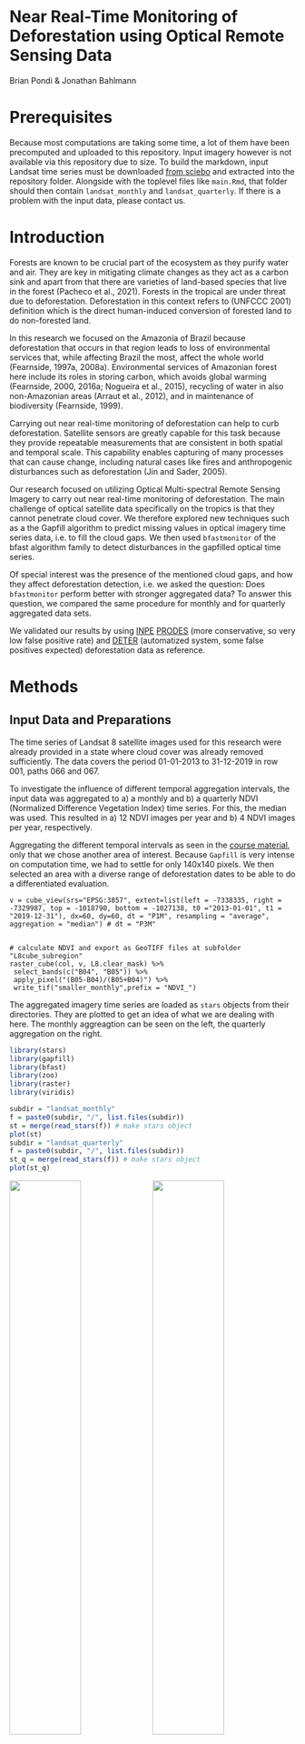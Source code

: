 Near Real-Time Monitoring of Deforestation using Optical Remote Sensing Data
=============
Brian Pondi & Jonathan Bahlmann

Prerequisites
=============

Because most computations are taking some time, a lot of them have been
precomputed and uploaded to this repository. Input imagery however is
not available via this repository due to size. To build the markdown,
input Landsat time series must be downloaded [from
sciebo](https://uni-muenster.sciebo.de/s/d9BKPd1sVtFqvW4) and extracted
into the repository folder. Alongside with the toplevel files like
`main.Rmd`, that folder should then contain `landsat_monthly` and
`landsat_quarterly`. If there is a problem with the input data, please
contact us.

Introduction
============

Forests are known to be crucial part of the ecosystem as they purify
water and air. They are key in mitigating climate changes as they act as
a carbon sink and apart from that there are varieties of land-based
species that live in the forest (Pacheco et al., 2021). Forests in the
tropical are under threat due to deforestation. Deforestation in this
context refers to (UNFCCC 2001) definition which is the direct
human-induced conversion of forested land to do non-forested land.

In this research we focused on the Amazonia of Brazil because
deforestation that occurs in that region leads to loss of environmental
services that, while affecting Brazil the most, affect the whole world
(Fearnside, 1997a, 2008a). Environmental services of Amazonian forest
here include its roles in storing carbon, which avoids global warming
(Fearnside, 2000, 2016a; Nogueira et al., 2015), recycling of water in
also non-Amazonian areas (Arraut et al., 2012), and in maintenance of
biodiversity (Fearnside, 1999).

Carrying out near real-time monitoring of deforestation can help to curb
deforestation. Satellite sensors are greatly capable for this task
because they provide repeatable measurements that are consistent in both
spatial and temporal scale. This capability enables capturing of many
processes that can cause change, including natural cases like fires and
anthropogenic disturbances such as deforestation (Jin and Sader, 2005).

Our research focused on utilizing Optical Multi-spectral Remote Sensing
Imagery to carry out near real-time monitoring of deforestation. The
main challenge of optical satellite data specifically on the tropics is
that they cannot penetrate cloud cover. We therefore explored new
techniques such as a the Gapfill algorithm to predict missing values in
optical imagery time series data, i.e. to fill the cloud gaps. We then
used `bfastmonitor` of the bfast algorithm family to detect disturbances
in the gapfilled optical time series.

Of special interest was the presence of the mentioned cloud gaps, and
how they affect deforestation detection, i.e. we asked the question:
Does `bfastmonitor` perform better with stronger aggregated data? To
answer this question, we compared the same procedure for monthly and for
quarterly aggregated data sets.

We validated our results by using
[INPE](http://terrabrasilis.dpi.inpe.br/en/home-page/)
[PRODES](http://terrabrasilis.dpi.inpe.br/download/dataset/legal-amz-prodes/vector/yearly_deforestation.zip)
(more conservative, so very low false positive rate) and
[DETER](http://terrabrasilis.dpi.inpe.br/file-delivery/download/deter-amz/shape)
(automatized system, some false positives expected) deforestation data
as reference.

Methods
=======

Input Data and Preparations
---------------------------

The time series of Landsat 8 satellite images used for this research
were already provided in a state where cloud cover was already removed
sufficiently. The data covers the period 01-01-2013 to 31-12-2019 in row
001, paths 066 and 067.

To investigate the influence of different temporal aggregation
intervals, the input data was aggregated to a) a monthly and b) a
quarterly NDVI (Normalized Difference Vegetation Index) time series. For
this, the median was used. This resulted in a) 12 NDVI images per year
and b) 4 NDVI images per year, respectively.

Aggregating the different temporal intervals as seen in the [course
material](https://github.com/edzer/astd/blob/master/st.Rmd), only that
we chose another area of interest. Because `Gapfill` is very intense on
computation time, we had to settle for only 140x140 pixels. We then
selected an area with a diverse range of deforestation dates to be able
to do a differentiated evaluation.

    v = cube_view(srs="EPSG:3857", extent=list(left = -7338335, right = -7329987, top = -1018790, bottom = -1027138, t0 ="2013-01-01", t1 = "2019-12-31"), dx=60, dy=60, dt = "P1M", resampling = "average", aggregation = "median") # dt = "P3M"


    # calculate NDVI and export as GeoTIFF files at subfolder "L8cube_subregion"
    raster_cube(col, v, L8.clear_mask) %>%
     select_bands(c("B04", "B05")) %>%
     apply_pixel("(B05-B04)/(B05+B04)") %>%
     write_tif("smaller_monthly",prefix = "NDVI_")

The aggregated imagery time series are loaded as `stars` objects from
their directories. They are plotted to get an idea of what we are
dealing with here. The monthly aggreagtion can be seen on the left, the
quarterly aggregation on the right.

``` r
library(stars)
library(gapfill)
library(bfast)
library(zoo)
library(raster)
library(viridis)
```

``` r
subdir = "landsat_monthly"
f = paste0(subdir, "/", list.files(subdir))
st = merge(read_stars(f)) # make stars object
plot(st)
subdir = "landsat_quarterly"
f = paste0(subdir, "/", list.files(subdir))
st_q = merge(read_stars(f)) # make stars object
plot(st_q)
```

<img src="main_files/figure-markdown_github/st-flag-1, load-data-1.png" width="50%" /><img src="main_files/figure-markdown_github/st-flag-1, load-data-2.png" width="50%" />

The reference PRODES and DETER data were then loaded and cropped.

``` r
# load PRODES data
prod <- read_sf("./yearly_deforestation/yearly_deforestation.shp")
prod_3857 <- st_make_valid(st_transform(prod, crs = st_crs(st)))
prod_crop <- st_crop(prod_3857, st) # clip
write_sf(prod_crop, "./yearly_deforestation/PRODES_cropped.shp", overwrite = TRUE)

deter <- read_sf("./yearly_deforestation/deter_public.shp")
deter_3857 <- st_make_valid(st_transform(deter, crs = st_crs(st)))
deter_crop <- st_crop(deter_3857, st)
write_sf(deter_crop, "./yearly_deforestation/DETER_cropped.shp", overwrite = TRUE)
```

An overview is given here, with the deforestation in our area of
interest colored by the year it occurred. There is no deforestation
prior to 2016, which promises a stable history period for applying
`bfastmonitor`. We also observe that in the less conservative DETER
data, more deforestation areas were detected.

``` r
prod <- read_sf("./deforestation_shapes/PRODES_cropped.shp")
dete <- read_sf("./deforestation_shapes/DETER_cropped.shp")

cols <- viridis::magma(4)
dete$VIEW_DATE <- as.numeric(format(as.Date(dete$VIEW_DATE, format="%d/%m/%Y"),"%Y")) # year as date
dete <- dete[dete$VIEW_DATE < 2020,] # defo. after 2019 is not of interest here

plot(prod["YEAR"], pal = cols[2:4], main = "PRODES Deforestation Data Colored by Year")
plot(dete["VIEW_DATE"], pal = cols, main = "DETER Deforestation Data Colored by Year")
```

<img src="main_files/figure-markdown_github/plot-AOI-1.png" width="50%" /><img src="main_files/figure-markdown_github/plot-AOI-2.png" width="50%" />

Gapfill
-------

Prediction of missing values in satellite data are carried out using the
`gapfill` package in R. The gapfill approach was designed to carry out
predictions on satellite data that were recorded at equally spaced
points of time. Based on Gerber et. al 2016, they applied the algorithm
to MODIS NDVI data with cloud cover scenarios of up to 50% missing data.

Gapfill was appealing to this research because it’s capable of handling
large amounts of spatio-temporal data, it’s user friendly and tailored
to specific features of satellite imagery. The predictions of the
missing values are based on a subset-predict procedure, i.e. each
missing value is predicted separately by (1) selecting subsets of the
data that are in a neighborhood around the missing point in space and
time and (2) predicting the missing value based on the subset (Gerber
et. al, 2016). If a selected subset doesn’t fullfil the requirements
(enough non-empty images and non-missing values), the neighbourhood is
simply increased. If a suitable subset is found, a linear quantile
regression is used to interpolate the missing value. The temporal
neighbourhood is also used to adjust for seasonality (Gerber et. al,
2016).

### Prepare for Gapfill

`Gapfill` documentation tells us that as input, a 4-dimensional numeric
array is needed, with dimensions x, y, seasonal index (doy) and year.
These arrays are extracted as numeric vector from the input `stars` data
and then put into an array of the requested dimensions. An x-y-axis flip
is needed such that the function `Image`, that can render the
multidimensional arrays, displays the aoi in the correct orientation,
saving time and effort to convert the arrays back to `stars` objects.

``` r
prep_gapfill <- function(st, doy, ts) {
 # st is stars object, doy is day of year vector, ts is number of timesteps per year
 
 # get pixels of whole dataset
 imgdata <- c(st[,,,][[1]])

 # make labels
 xlab <- seq(from = attr(st, "dimensions")[[1]]$offset, by = attr(st, "dimensions")[[1]]$delta, length.out = attr(st, "dimensions")[[1]]$to)
 ylab <- seq(from = attr(st, "dimensions")[[2]]$offset, by = attr(st, "dimensions")[[2]]$delta, length.out = attr(st, "dimensions")[[2]]$to)
 years <- seq(2013,2019,1)

 # make array, transpose
 h <- array(imgdata, dim = c(140, 140, ts, 7), dimnames = list(xlab, ylab, doy, years))
 # x, y is switched between stars and these arrays
 h <- aperm(h, c(2,1,3,4))
 return(h)
}

doy_12 <- c(1, 32, 60, 91, 121, 152, 182, 213, 244, 274, 305, 335)
doy_4 <- c(1, 91, 182, 274)

ma_monthly <- prep_gapfill(st, doy_12, 12)
ma_quarter <- prep_gapfill(st_q, doy_4, 4)
```

In this research we also explored to tailor gapfill by customizing the
`iMax` parameter. It gives the maximum number of iterations of the
subset-predict procedure until `NA` is returned as predicted value
(Gerber, 2016). As it is defaulting to `Inf`, `Gapfill` can take hours
upon hours of computation. This is why we settled on using `iMax = 5`. A
comparison of the (negligible) effect of different `iMax` values can be
found in Appendix A).

``` r
d <- Gapfill(ma_monthly, iMax = 5)
saveRDS(d, "./monthly_iMax5_140_gapfilled.rds")
e <- Gapfill(ma_quarter, iMax = 5)
saveRDS(e, "./quarterly_iMax5_140_gapfilled.rds")
```

### Gapfill Results

To save computation time, gapfilled data was precomputed. Here is an
overview of the resulting imagery using the function `Image()` of
package `gapfill` that lets us visualize satllite data that is contained
in arrays with no spatial reference stored. The x-axis shows day of year
while the y-axis shows the year.

``` r
gf_monthly <- readRDS("monthly_iMax5_140_gapfilled.rds")
Image(gf_monthly$fill, zlim = c(0.2, 1)) + ggtitle("Gapfilled Monthly Data")
gf_quarterly <- readRDS("quarterly_iMax5_140_gapfilled.rds")
Image(gf_quarterly$fill, zlim = c(0.2, 1)) + ggtitle("Gapfilled Quarterly Data")
```

<img src="main_files/figure-markdown_github/load-gapfill-1.png" width="50%" /><img src="main_files/figure-markdown_github/load-gapfill-2.png" width="50%" />

### Gapfill Results - Closeup

To have a closer look at what `Gapfill` does, the time period of October
to December 2013 is plotted here for comparison. First, the input data
is plotted. Below that, the gapfilled datasets are plotted.

``` r
# plot input data matrices
Image(ma_monthly[,,10:12,1], zlim = c(0.2, 1), colbarTitle = "NDVI") + ggtitle("Monthly Input Data, Oct - Dec 2013")
Image(ma_quarter[,,4,1], zlim = c(0.2, 1), colbarTitle = "NDVI") + ggtitle("Quarterly Input Data, Last Quarter 2013")

# plot gapfilled data matrices
Image(gf_monthly$fill[,,10:12,1], zlim = c(0.2, 1), colbarTitle = "NDVI") + ggtitle("Monthly Gapfilled Data, Oct - Dec 2013, iMax = 5")
Image(gf_quarterly$fill[,,4,1], zlim = c(0.2, 1), colbarTitle = "NDVI") + ggtitle("Quarterly Gapfilled Data, Last Quarter 2013, iMax = 5")
```

<img src="main_files/figure-markdown_github/zoom-gapfill-input-1.png" width="50%" /><img src="main_files/figure-markdown_github/zoom-gapfill-input-2.png" width="50%" /><img src="main_files/figure-markdown_github/zoom-gapfill-input-3.png" width="50%" /><img src="main_files/figure-markdown_github/zoom-gapfill-input-4.png" width="50%" />

Just to see what the Gapfill algorithm is capable of achieving, observe
what it yields when letting `iMax` default to infity. This allows the
function to endlessly increase the neighbourhood for predicting `NA`
values, resulting in an image with no cloud gaps whatsoever (as long as
some input pixels are given, gapfill can not fill empty images).

``` r
gf_quarterly_inf <- readRDS("./appendix/quarterly_iMaxInf_140_gapfilled.rds")
Image(gf_quarterly_inf$fill[,,4,1], zlim = c(0.2, 1), colbarTitle = "NDVI") + ggtitle("Quarterly Gapfilled Data, Last Quarter 2013, with iMax=inf") # plotting quarterly gapfilled data with iMax=Inf
```

<img src="main_files/figure-markdown_github/plot-inf-gf-1.png" width="50%" style="display: block; margin: auto;" />

BFAST
-----

Near-real time monitoring of deforestation being the main object of this
study, we looked into a generic change detection approach for time
series by detecting and characterizing Breaks For Additive Seasonal and
Trend (BFAST). (Verbesselt et al., 2010) first applied BFAST in forested
areas of South Eastern Australia and it was able to detect and
characterize spatial and temporal changes in a forested landscape. BFAST
package is now publicly available on CRAN. Besides BFAST there exists a
function component named `bfastmonitor`, which is capable of carrying
out near real-time disturbance detection in satellite image time series
even if the data is not gap-filled (Verbesselt et al., 2013). A short
investigation into whether using Gapfill was actually helpful or not is
done in Appendix C).

`bfastmonitor` proves to be useful because gap-filling algorithm was not
able to completely predict all the missing values in the time series
data used in this study as some had some satellite images that had 100%
cloud cover, and bfast is able to handle gaps in the data. In
`bfastmonitor`, the data is split into a history and a monitoring
period. The “piecewise linear trend and seasonal model” (Verbesselt et.
al, 2010) used in bfast is then fitted to the part of the history that
is considered stable. A monitoring procesdure then checks the monitoring
timesteps for breaks. The algorithm was used in both monthly and
quarterly time series data.

### `bfastmonitor` Example

Let’s have a look at what `bfastmonitor` does by plotting two example
time series. We select a border area of an area that is deforested
(subset of time series in first plot). Then we let `bfastmonitor` run on
two example pixels (top-left and bottom-right corner). As expected, a
break is detected in the latter time series.

``` r
ext <- extent(-7337562,-7337134,-1020218,-1019648) # extent drawn on raster and then recreated here
plot(st_geometry(prod), main = "Overview of Example Time Series") # plot prodes shape
plot(as(st[,,,80], "Raster"), add = TRUE, ext = ext) # add clipped raster

Image(gf_monthly$fill[9:13, 16:20,6:10,7], colbarTitle = "NDVI", zlim = c(0.2, 1)) +
 ggtitle("Example Time Series Around Deforestation Edge. June - Oct 2019")
```

<img src="main_files/figure-markdown_github/st-flag-4-1.png" width="50%" /><img src="main_files/figure-markdown_github/st-flag-4-2.png" width="50%" />
In the above plot, we can observe the deforestation process in detail:
How it progresses and first changes the NDVI gradually, then suddenly
(indicating clearcut). We show the two resulting `bfastmonitor` time
series below, the first one indicating no significantly large change,
and the second one detecting a break in late 2019.

``` r
x <- as.vector(gf_monthly$fill[9,16,,]) # ts of top-left pixel
y <- as.ts(zoo(x, seq(2013, by = .08333333, length.out = 84))) # as ts object
bf <- bfastmonitor(y, start = 2019) # bfmonitor
plot(bf) # plot

x <- as.vector(gf_monthly$fill[13,20,,]) # ts of bottom-right pixel
y <- as.ts(zoo(x, seq(2013, by = .08333333, length.out = 84))) # as ts object
bf <- bfastmonitor(y, start = 2019) # bfmonitor
plot(bf) # plot
```

<img src="main_files/figure-markdown_github/unnamed-chunk-1-1.png" width="50%" /><img src="main_files/figure-markdown_github/unnamed-chunk-1-2.png" width="50%" />

### `bfastmonitor` on the Complete Tile

The above demonstrated `bfastmonitor` is then run on all pixels of the
aoi. This is done by the function `bfast_on_tile`, defined in the
following code block. It returns a matrix that is `TRUE` for all pixels
for which a breakpoint is detected and `FALSE` for all where no break is
found.

``` r
bfast_on_tile <- function(gapfill_matrix, by, ts, order) {
 # gapfill_matrix is a x*y*doy*year matrix, by is 1/doy, ts is # of timesteps, order is bfastmonitor order
 dims <- dim(gapfill_matrix)
 result <- matrix(rep(FALSE, dims[1]*dims[2]), ncol = dims[1]) # result is all FALSE
 for (i in 1:dims[1]) { # looping through x
 for (j in 1:dims[2]) { # looping through y
  raw_px_ts <- as.vector(gapfill_matrix[i,j,,]) # create pixel timeseries vector
  px_ts_obj <- as.ts(zoo(raw_px_ts, seq(2013, by = by, length.out = ts))) # make into ts object
  bfm_obj <- bfastmonitor(px_ts_obj, start = 2019, order = order) # bfastmonitor of pixel timeseries
  brkpoint <- bfm_obj$breakpoint
  if(!is.na(brkpoint)) { # if breakpoint is available..
  result[i,j] <- TRUE # .. write TRUE to solution raster
  } else {
  # FALSE
  }
 }
 }
 return(result)
}
```

This function is then run on our monthly and quarterly input data. While
the monthly time series is longer and narrowly timed, the quarterly data
has less timesteps with bigger intervals between them.

``` r
bfast_monthly2 <- bfast_on_tile(gf_monthly$fill, by = .08333333, ts = 84, order = 2)
bfast_quarter2 <- bfast_on_tile(gf_quarterly$fill, by = 0.25, ts = 28, order = 2)
# order = 2 was chosen because order 3 doesn't work on our quarterly aggreggated data
saveRDS(bfast_monthly2, "bfast_monthly2.rds")
saveRDS(bfast_quarter2, "bfast_quarter2.rds")
# warning: too few observations in history period
```

Precomputed BFAST tiles can then be loaded, but are not plotted yet.

``` r
bfast_monthly <- readRDS("bfast_monthly2.rds")
bfast_quarter <- readRDS("bfast_quarter2.rds")
```

To eliminate errors that may appear due to previously deforested areas
(\< 2019), these areas are simply excluded, according to PRODES
reference data. This is done only for PRODES data and not also for DETER
polygons to ensure that only pixels that were actually deforested are
taken out, as the goal of this research is to investigate whether
(Gapfil and) BFAST is able to detect deforestation. This task includes
being robust to other forest disturbances. We chose to take advantage of
the PRODES program here, since an actual near real-time monitoring
system could also incorporate PRODES data.

``` r
# to mask out previous deforestation
# <2019 = TRUE, !<2019 = FALSE
ras <- rasterize(prod, as(st[,,,5], "Raster"), "YEAR")
prodes_prev <- aperm(matrix(ras[], ncol = 140), c(2,1))
prodes_prev[prodes_prev < 2019] <- TRUE
prodes_prev[prodes_prev == 2019] <- FALSE
prodes_prev[is.na(prodes_prev)] <- FALSE

bfast_monthly[prodes_prev == 1] <- NA
bfast_quarter[prodes_prev == 1] <- NA
```

Validation
----------

The reference data is rasterized to the same array format that the
result data is held in, to make the plots comparable.

``` r
# rasterize reference data
# 2019 = TRUE, !2019 = FALSE
ras <- rasterize(prod, as(st[,,,5], "Raster"), "YEAR")
prodes <- aperm(matrix(ras[], ncol = 140), c(2,1))
prodes[prodes < 2019] <- FALSE
prodes[prodes == 2019] <- TRUE
prodes[is.na(prodes)] <- FALSE

rus <- rasterize(dete, as(st[,,,5], "Raster"), "VIEW_DATE")
rus[rus < 2019] <- 0
rus[rus > 2019] <- 0
rus[is.na(rus[])] <- 0
rus[rus != 0] <- 1
deter <- aperm(matrix(rus[], ncol = 140), c(2,1))

reference <- deter | prodes
```

Error matrices and various accuracies are calculated for each
classification. For this, the function `accuracies` is written, which
returns a list, containing Overall Accuracy, Producer’s Accuracies,
User’s Accuracies and Kappa value.

``` r
table1 <- addmargins(table(bfast_monthly, reference))
table2 <- addmargins(table(bfast_quarter, reference))

accuracies <- function(table1) {
 # overall accuracy
 P0 <- (table1[1] + table1[5]) / table1[9]
 # producer's accuracy, Probability of classifying a pixel correctly
 pa_f <- table1[1] / table1[3] # FALSE
 pa_t <- table1[5] / table1[6] # TRUE
 # user's accuracy, Probability of a pixel being the classified type
 ua_f <- table1[1] / table1[7] # FALSE
 ua_t <- table1[5] / table1[8] # TRUE
 # kappa
 # chance that both TRUE / FALSE randomly
 tr <- (table1[8] / table1[9]) * (table1[6] / table1[9])
 fr <- (table1[7] / table1[9]) * (table1[3] / table1[9])
 Pe <- tr + fr
 kappa <- (P0 - Pe) / (1 - Pe)
 
 return(list("Overall Accuracy" = P0*100, "Prod. Acc. FALSE" = pa_f*100, "Prod. Acc. TRUE" = pa_t*100, "User's Acc. FALSE" = ua_f*100, "User's Acc. TRUE" = ua_t*100, "Kappa" = kappa))
}
```

This concludes the applied methods of applying the combination of
`Gapfill` and `bfastmonitor` on the complete 7-year time series. That
leaves the question whether this combination could, in general, be used
in a near real-time monitoring system. A short investigation of this
question is done in Appendix D).

Results
=======

`Gapfill` and `bfastmonitor` were applied to both monthly and quarterly
aggregated Landsat time series to detect deforestation. As mentioned
earlier, PRODES and DETER Shapefiles were used to validate the results.

First, overview maps of the `bfastmonitor` - classifications are
printed. `TRUE/FALSE` are in red/purple, while `NA` values are black. In
the row below, rasterized reference data is shown: PRODES on the left,
and both PRODES and DETER data on the right.

``` r
# plot results
Image(bfast_monthly, colbarTitle = "TRUE/FALSE") + ggtitle("Monthly Data") + theme(plot.title = element_text(size=22))
Image(bfast_quarter, colbarTitle = "TRUE/FALSE") + ggtitle("Quarterly Data") + theme(plot.title = element_text(size=22))

# plot reference data
Image(prodes, colbarTitle = "TRUE/FALSE") + ggtitle("PRODES Data") + theme(plot.title = element_text(size=22))
Image(reference, colbarTitle = "TRUE/FALSE") + ggtitle("PRODES and DETER Data") + theme(plot.title = element_text(size=22))
```

<img src="main_files/figure-markdown_github/results-1.png" width="50%" /><img src="main_files/figure-markdown_github/results-2.png" width="50%" /><img src="main_files/figure-markdown_github/results-3.png" width="50%" /><img src="main_files/figure-markdown_github/results-4.png" width="50%" />
Comparing the monthly aggregated result to the reference data below, we
observe that the general shape, count and area of deforestation pixels
is reflected in the result plot. There are also some scattered pixels
present that do not align with the reference data. Additionally, some
areas inside the areas classified as deforestation are wrongly marked
`FALSE`.

When looking at the quarterly data, we find an increase of the above
mentioned errors. There are more scattered pixels with no corresponding
reference areas and also some more areas that were falsely classified as
not deforested.

As for the reference data, the outcome of the research was closer to
DETER data compared to PRODES data which did not fully cover the
deforestation scenario (e.g in the areas east and west from the center
of the aoi). This is expected to some extent, as PRODES data is known to
be more conservative.

Additionally to the raster plots, error matrices and according accuracy
measurements were produced, plotted below.

``` r
addmargins(table(bfast_monthly, reference)) # monthly data error matrix
```

    ##              reference
    ## bfast_monthly FALSE  TRUE   Sum
    ##         FALSE 14309   468 14777
    ##         TRUE    929  2596  3525
    ##         Sum   15238  3064 18302

``` r
addmargins(table(bfast_quarter, reference)) # quarterly data error matrix
```

    ##              reference
    ## bfast_quarter FALSE  TRUE   Sum
    ##         FALSE 14069   727 14796
    ##         TRUE   1169  2337  3506
    ##         Sum   15238  3064 18302

``` r
array(c(accuracies(table1), accuracies(table2)), dim = c(6,2), dimnames = list(c("Overall Accuracy", "Prod. Acc. FALSE", "Prod. Acc. TRUE", "User's Acc. FALSE", "User's Acc. TRUE", "Kappa"), c("monthly", "quarterly"))) # comparison of accuracies
```

    ##                   monthly   quarterly
    ## Overall Accuracy  92.36695  89.64048 
    ## Prod. Acc. FALSE  93.9034   92.32839 
    ## Prod. Acc. TRUE   84.72585  76.27285 
    ## User's Acc. FALSE 96.83292  95.08651 
    ## User's Acc. TRUE  73.64539  66.65716 
    ## Kappa             0.7417141 0.6486349

When comparing the error matrices for monthly and quarterly data, we
notice an increase in false positives and false negatives in the
quarterly error matrix. The effect of said increase can be read from the
accuracies table.

For example had the monthly solution an error of omission value of 6.1%
for incorrectly classifying forested areas as deforested. It also had an
error of omission of 15.3% classifying deforested as forested. An
evaluation using error of commission, forested areas had 3.2% incorrect
classification and deforested areas had 26.4% incorrect classification.

Evaluating the quarterly data accuracy metrics, an error of omission
value of 7.7% for incorrectly classifying forested areas as deforested
is reported. The error of omission for classifying deforested as
forested was 23.7%. An evaluation using error of commission, forested
areas had 4.9% incorrect classification and deforested areas had 33.4%
incorrect classification.

It becomes clear that both Producer’s and User’s accuracies for the
deforestation class (`TRUE`) are worse than for forested areas, meaning
that deforestation itself is underestimated. We also observe a general
decline in accuracy (increase in error measurements) over both
aggregations that is especially strong for the above mentioned
accuracies, meaning deforestation is even more underestimated in the
monthly aggregation.

Finally, the results are summarized by taking a look at the Kappa value,
that is .1 better for monthly data (0.74 instead of 0.64).

Discussion
==========

While we conducted this research, we found several noteworthy things
about the combination of `Gapfill` and `bfastmonitor`: First, the
application of `Gapfill` and the resulting decrease in cloud gaps does
have a positive influence on the classification, as a .04 increase in
Kappa value was observed (Appendix C). The exact extent to which
gapfilling is done however does not matter as much (Appendix A).

In the previously stated results we further found that while
deforestation is in general underestimated, the effect increases when
using quarterly aggregated time series data. On the one hand, this
confirms the claim that BFAST is independent from data gaps (less cloud
gaps through stronger aggregation). On the other hand it raises the
question why quarterly data performs worse to such an extent.

The issue of data availability might play a role here, as found by
Schultz et. al 2016, where data availability was identified as a key
source of error in bfast deforestation detection. Considering that BFAST
fits a model on the part of a time series history that is considered
stable, it could be that that part becomes smaller and less stable with
decreasing number of observations, thus introducing error. This is
backed by the warning `"too few observations in history period"` that
was occasionally given by `bfastmonitor` on the quarterly aggregated
data.

Not taken into account here are e.g. the influence of the aggregation
method (median).

Conclusion
==========

In this research, we a) applied `gapfill` to cover for cloud gaps in a
multi-temporal dataset to then b) detect deforestation via
`bfastmonitor`, on both monthly and quarterly aggregated data.

As for the applied gapfilling, we found that computational load poses an
issue, as we had to settle for some remaining cloud gaps due to the very
intense time requirement of `Gapfill` to replace all gaps, even on such
a small area of interest. However, the problem of cloud gaps was at the
core of this research, which is why we also tried to eliminate gaps by
aggregating much stronger, as mentioned. Nonetheless, does the `Gapfill`
algorithm prove to be an interesting algorithm for gap-filling time
series data.

Via the `bfastmonitor` classification and PRODES and DETER reference
data we could then evaluate how that aggregation influences the quality
of a deforestation detection. We found that deforestation is in general
underestimated, but more so in the quarterly aggregated data. BFAST
itself proves to be a robust tool for such a detection, on ethe one hand
because of good overall results, on the other hand due to capabilities
of integration into a near real-time system (proof of concept in
Appendix D).

Sources of error that we not account for are e.g. the chosen aggregation
method and the deforestation reference data, which even though it is
benefiting from quite a strong methodology, is also subject to
misinterpretation and errors. We saw that using only PRODES data leads
to an underestimation of forest disturbance, while using DETER data
introduces uncertainty about the characteristics of the disturbance
event.

In conclusion, we advise against aggregating a time series too strongly
for deforestation detection with `bfastmonitor`, as to allow for a rich
and stable history time series, but we do advise towards using gapfill
methodology, as `Gapfill` has proven its capabilities.

References
==========

Arraut, J. M., Nobre, C., Barbosa, H. M., Obregon, G., and Marengo, J.
(2012). Aerial rivers and lakes: looking at large-scale moisture
transport and its relation to Amazonia and to subtropical rainfall in
South America. Journal of Climate, 25:543–556.

Fearnside, P.M. 1997a. Environmental services as a strategy for
sustainable development in rural Amazonia. Ecological Economics
20(1):53-70.

Fearnside, P.M. 1999. Biodiversity as an environmental service in
Brazil’s Amazonianforests: Risks, value and conservation. Environmental
Conservation 26(4):305-21.

Fearnside, P.M. 2000. Global warming and tropical land-use change:
Greenhouse gas emissions from biomass burning, decomposition and soils
in forest conversion, shifting cultivation and secondary vegetation.
Climatic Change 46(1-2):115-158

Fearnside, P.M. 2008a. Amazon forest maintenance as a source of
environmental services. Anais da Academia Brasileira de Ciências
80(1):101-114.

Gerber F, Furrer R, Schaepman-Strub G, de Jong R, Schaepman ME (2016)
Predicting missing values in spatio-temporal satellite data.

Jin, S. M., Sader, S. A., 2005. MODIS time-series imagery for forest
disturbance detection and quantification of patch size effects. Remote
Sensing of Environment 99 (4), 462–470.

Nogueira, E.M., A.M. Yanai, F.O.R. Fonseca, and P.M. Fearnside. 2015.
Carbon stock loss from deforestation through 2013 in Brazilian Amazonia.
Global Change Biology 21:1271–1292.

Pacheco, P., Mo, K., Dudley, N., Shapiro, A., Aguilar-Amuchastegui, N.,
Ling, P.Y., Anderson, C. and Marx, A. 2021. Deforestation fronts:
Drivers and responses in a changing world. WWF, Gland, Switzerland.

Schultz, M., Verbesselt, J., Avitabile, V., Souza, C. and Herold, M.,
“Error Sources in Deforestation Detection Using BFAST Monitor on Landsat
Time Series Across Three Tropical Sites,” in IEEE Journal of Selected
Topics in Applied Earth Observations and Remote Sensing, vol. 9, no. 8,
pp. 3667-3679, Aug. 2016, doi: 10.1109/JSTARS.2015.2477473.

UNFCCC 2001 Seventh Conf. of Parties: The Marrakech Accords (Bonn:
UNFCCC Secretariat) available at
<a href="https://unfccc.int/" class="uri">https://unfccc.int/</a>

Verbesselt, J., Hyndman, R., Newnham, G., & Culvenor, D. (2010).
Detecting trend and seasonal changes in satellite image time series.

Verbesselt, J., Zeileis, A., & Herold, M. (2013). Near real-time
disturbance detection using satellite image time series.

Appendix
========

A) Investigate `iMax` Parameter of `Gapfill` Function
-----------------------------------------------------

We investiagted different values for the `iMax` parameter in Gapfill
algorithm, and found that results were not significantly different (did
neither improve nor impair accuracies), although the calculation using
`iMax = infinite`, i.e. completely gapfilled data, resulted in the
highest accuracies. The code for this is found here.

Create gapfilled datasets and calculate bfast on tiles.

``` r
f <- Gapfill(ma_quarter) # iMax defaults to infinite
saveRDS(f, "./appendix/quarterly_iMaxInf_140_gapfilled.rds")
g <- Gapfill(ma_quarter, iMax = 1) #
saveRDS(g, "./appendix/quarterly_iMax1_140_gapfilled.rds")

bfast_quarter_inf <- bfast_on_tile(f$fill, by = 0.25, ts = 28, order = 2)
bfast_quarter_1 <- bfast_on_tile(g$fill, by = 0.25, ts = 28, order = 2)
saveRDS(bfast_quarter_inf, "./appendix/bfast_quarter_inf.rds")
saveRDS(bfast_quarter_1, "./appendix/bfast_quarter_1.rds")
```

Load results, see above for details.

``` r
# load bfast results
bfast_quarter_inf <- readRDS("./appendix/bfast_quarter_inf.rds")
bfast_quarter_1 <- readRDS("./appendix/bfast_quarter_1.rds")
# exclude existing deforestation
bfast_quarter_inf[prodes_prev == 1] <- NA
bfast_quarter_1[prodes_prev == 1] <- NA
# create accuracy tables
table3 <- addmargins(table(bfast_quarter_inf, reference))
table4 <- addmargins(table(bfast_quarter_1, reference))
# print
array(c(accuracies(table4), accuracies(table2), accuracies(table3)), dim = c(6,3), dimnames = list(c("Overall Accuracy", "Prod. Acc. FALSE", "Prod. Acc. TRUE", "User's Acc. FALSE", "User's Acc. TRUE", "Kappa"), c("iMax = 1", "iMax = 5", "iMax = inf")))
```

    ##                   iMax = 1  iMax = 5  iMax = inf
    ## Overall Accuracy  89.61862  89.64048  89.77707  
    ## Prod. Acc. FALSE  92.3087   92.32839  92.49902  
    ## Prod. Acc. TRUE   76.24021  76.27285  76.24021  
    ## User's Acc. FALSE 95.07909  95.08651  95.08871  
    ## User's Acc. TRUE  66.59065  66.65716  67.14573  
    ## Kappa             0.6479805 0.6486349 0.6521101

B) Investigate `order` Parameter of Function `bfastmonitor`
-----------------------------------------------------------

To make sure that by changing the value of parameter `order` from 3
(default) to 2, no completely unexpected effects are introduced, a quick
try-out is done here. The value 2 actually leads to the worst accuracy,
but the difference is not considered significant.

``` r
bfast_monthly1 <- bfast_on_tile(gf_monthly$fill, by = .08333333, ts = 84, order = 1)
saveRDS(bfast_monthly1, "./appendix/bfast_monthly1.rds")
bfast_monthly3 <- bfast_on_tile(gf_monthly$fill, by = .08333333, ts = 84, order = 3)
saveRDS(bfast_monthly3, "./appendix/bfast_monthly3.rds")
```

``` r
bfast_monthly1 <- readRDS("./appendix/bfast_monthly1.rds")
bfast_monthly3 <- readRDS("./appendix/bfast_monthly3.rds")

bfast_monthly1[prodes_prev == 1] <- NA
bfast_monthly3[prodes_prev == 1] <- NA
# create accuracy tables
table5 <- addmargins(table(bfast_monthly1, reference))
table6 <- addmargins(table(bfast_monthly3, reference))
# print
array(c(accuracies(table5), accuracies(table1), accuracies(table6)), dim = c(6,3), dimnames = list(c("Overall Accuracy", "Prod. Acc. FALSE", "Prod. Acc. TRUE", "User's Acc. FALSE", "User's Acc. TRUE", "Kappa"), c("order = 1", "order = 2", "order = 3")))
```

    ##                   order = 1 order = 2 order = 3
    ## Overall Accuracy  92.41613  92.36695  92.59097 
    ## Prod. Acc. FALSE  93.92309  93.9034   94.17246 
    ## Prod. Acc. TRUE   84.92167  84.72585  84.72585 
    ## User's Acc. FALSE 96.87288  96.83292  96.84168 
    ## User's Acc. TRUE  73.75283  73.64539  74.51206 
    ## Kappa             0.7434727 0.7417141 0.7480239

C) Gapfill vs No Gapfill
------------------------

To investigate what kind of effect the Gapfill function has in the first
place, since BFAST doesn’t necessarily need a gapfilling method.

``` r
bfast_monthly_nofill <- bfast_on_tile(ma_monthly, by = .08333333, ts = 84, order = 2)
saveRDS(bfast_monthly_nofill, "./appendix/bfast_monthly_nofill.rds")
```

``` r
bfast_monthly_nofill <- readRDS("./appendix/bfast_monthly_nofill.rds")

bfast_monthly_nofill[prodes_prev == 1] <- NA
# create accuracy tables
table7 <- addmargins(table(bfast_monthly_nofill, reference))
# print
array(c(accuracies(table1), accuracies(table7)), dim = c(6,2), dimnames = list(c("Overall Accuracy", "Prod. Acc. FALSE", "Prod. Acc. TRUE", "User's Acc. FALSE", "User's Acc. TRUE", "Kappa"), c("Gapfilled Data", "Original Data")))
```

    ##                   Gapfilled Data Original Data
    ## Overall Accuracy  92.36695       90.92449     
    ## Prod. Acc. FALSE  93.9034        92.01339     
    ## Prod. Acc. TRUE   84.72585       85.50914     
    ## User's Acc. FALSE 96.83292       96.93052     
    ## User's Acc. TRUE  73.64539       68.28251     
    ## Kappa             0.7417141      0.7042521

D) Near Real-Time Proof of Concept
----------------------------------

Previously we have tested the methods on complete time series and
started the BFAST algorithm at the beginning of 2019. This makes sense
as we wanted to compare the suitability of monthly vs. quarterly data
for using bfast, mainly in an effort to reduce cloud gaps via
aggregation + a gapfilling method. But what about evaluating each new
acquired image separately? This approach is tested here only on the
monthly aggregated data, since even that could hardly be called “near
real-time”. So in order to evaluate how `bfastmonitor` performs if the
very last pixel of the time series contains the deforestation event, the
time series are cut short. This is done on the original data, no gapfill
is applied.

``` r
plot(st[,,,73:84]) # complete year 2019
```

<img src="main_files/figure-markdown_github/unnamed-chunk-9-1.png" width="50%" style="display: block; margin: auto;" />

Code for calculating `bfastmonitor` on time series with variable length
is hidden since it is taken from the `bfast_on_tile` function seen
above.

The idea here is to run `bfastmonitor` each time a new image comes in,
which in this case is a monthly aggregated image (no gapfilling done).
As we see above, most timesteps of 2019 are useless anyway. Regardless,
bfast is run on timesteps for which DETER actually detected
deforestation, and results are then plotted next to their reference
data. (Code is also hidden, see `main.Rmd`). The output below is in the
following order:

1.  timesteps for which DETER detected deforestation in 2019
2.  accuracy measures as more data is added to the time series that is
    fed to `bfastmonitor`
3.  last tile of the input time series data, `bfastmonitor` detection
    and DETER reference data plotted by month

<!-- -->

    ## [1] "2019-09-03" "2019-09-09" "2019-08-08" "2019-06-06" "2019-07-10"
    ## [6] "2019-07-22" "2019-07-25" "2019-07-30"

    ##                   june      july      august    september
    ## Overall Accuracy  93.18878  88.95408  89.09184  89.68878 
    ## Prod. Acc. FALSE  96.6318   95.44839  93.79212  91.6612  
    ## Prod. Acc. TRUE   25.96859  27.37968  49.71292  78.02469 
    ## User's Acc. FALSE 96.2241   92.57152  93.98535  96.10381 
    ## User's Acc. TRUE  28.3105   38.81729  48.87112  61.27424 
    ## Kappa             0.2352352 0.2629319 0.4317756 0.6257878

<img src="main_files/figure-markdown_github/unnamed-chunk-11-1.png" width="33%" /><img src="main_files/figure-markdown_github/unnamed-chunk-11-2.png" width="33%" /><img src="main_files/figure-markdown_github/unnamed-chunk-11-3.png" width="33%" /><img src="main_files/figure-markdown_github/unnamed-chunk-11-4.png" width="33%" /><img src="main_files/figure-markdown_github/unnamed-chunk-11-5.png" width="33%" /><img src="main_files/figure-markdown_github/unnamed-chunk-11-6.png" width="33%" /><img src="main_files/figure-markdown_github/unnamed-chunk-11-7.png" width="33%" /><img src="main_files/figure-markdown_github/unnamed-chunk-11-8.png" width="33%" /><img src="main_files/figure-markdown_github/unnamed-chunk-11-9.png" width="33%" /><img src="main_files/figure-markdown_github/unnamed-chunk-11-10.png" width="33%" /><img src="main_files/figure-markdown_github/unnamed-chunk-11-11.png" width="33%" /><img src="main_files/figure-markdown_github/unnamed-chunk-11-12.png" width="33%" />

E) Statement of Work
--------------------

Brian:

-   Project idea and development, initial research
-   Paper drafting

Jonathan:

-   Implementation
-   Draft review and finalization

